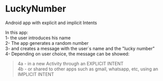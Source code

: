 # LuckyNumber
Android app with explicit and implicit Intents

In this app:<br>
1- the user introduces his name<br>
2- The app generates a random number<br>
3- and creates a message with the user´s name and the "lucky number"<br>
4- Depending on user choice, the message can be showed:<br>
<blockquote>
4a - in a new Activity through an EXPLICIT INTENT<br>
4b - or shared to other apps such as gmail, whatsapp, etc, using an IMPLICIT INTENT <br>
</blockquote>

